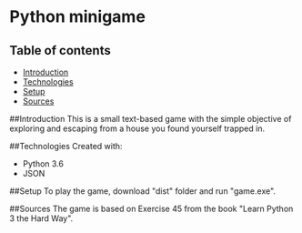 # Python minigame

## Table of contents
* [Introduction](#Introduction)
* [Technologies](#technologies)
* [Setup](#setup)
* [Sources](#sources)


##Introduction
This is a small text-based game with the simple objective of exploring and escaping from a house you found yourself trapped in.


##Technologies
Created with: 

* Python 3.6
* JSON

##Setup
To play the game, download "dist" folder and run "game.exe".

##Sources
The game is based on Exercise 45 from the book "Learn Python 3 the Hard Way".
